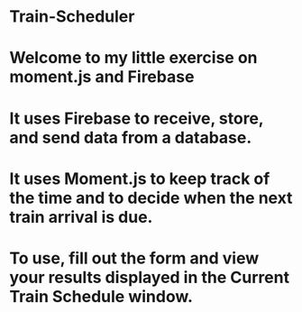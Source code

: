 # Train-Scheduler
# Welcome to my little exercise on moment.js and Firebase
# It uses Firebase to receive, store, and send data from a database.
# It uses Moment.js to keep track of the time and to decide when the next train arrival is due. 
# To use, fill out the form and view your results displayed in the Current Train Schedule window.